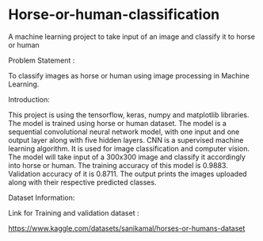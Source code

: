 # Horse-or-human-classification
A machine learning project to take input of an image and classify it to horse or human

Problem Statement :

To classify images as horse or human using image processing in Machine
Learning.

Introduction:

This project is using the tensorflow, keras, numpy and matplotlib libraries.
The model is trained using horse or human dataset.
The model is a sequential convolutional neural network model, with one
input and one output layer along with five hidden layers.
CNN is a supervised machine learning algorithm.
It is used for image classification and computer vision.
The model will take input of a 300x300 image and classify it accordingly
into horse or human.
The training accuracy of this model is 0.9883.
Validation accuracy of it is 0.8711.
The output prints the images uploaded along with their respective predicted
classes.

Dataset Information:

Link for Training and validation dataset :

https://www.kaggle.com/datasets/sanikamal/horses-or-humans-dataset
